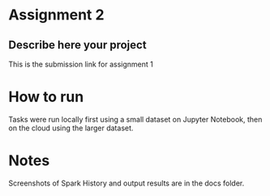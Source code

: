 # Assignment 2


## Describe here your project


This is the submission link for assignment 1




# How to run  

Tasks were run locally first using a small dataset on Jupyter Notebook, then on the cloud using the larger dataset.

# Notes

Screenshots of Spark History and output results are in the docs folder.



